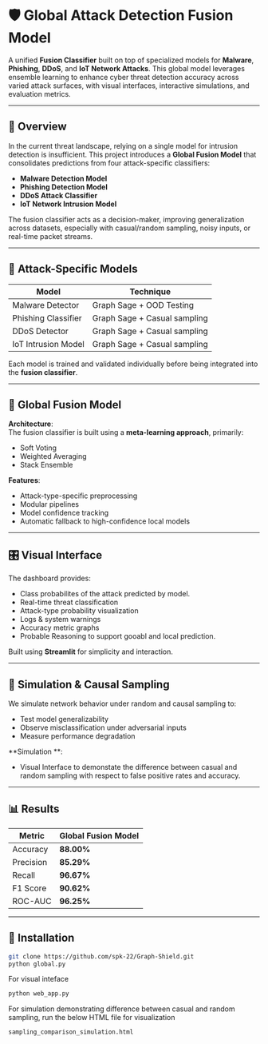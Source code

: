 # 🛡️ Global Attack Detection Fusion Model

A unified **Fusion Classifier** built on top of specialized models for **Malware**, **Phishing**, **DDoS**, and **IoT Network Attacks**. This global model leverages ensemble learning to enhance cyber threat detection accuracy across varied attack surfaces, with visual interfaces, interactive simulations, and evaluation metrics.

---

## 📌 Overview

In the current threat landscape, relying on a single model for intrusion detection is insufficient. This project introduces a **Global Fusion Model** that consolidates predictions from four attack-specific classifiers:

- **Malware Detection Model**
- **Phishing Detection Model**
- **DDoS Attack Classifier**
- **IoT Network Intrusion Model**

The fusion classifier acts as a decision-maker, improving generalization across datasets, especially with casual/random sampling, noisy inputs, or real-time packet streams.

---

## 🧠 Attack-Specific Models

|        Model         |           Technique          | 
|----------------------|------------------------------|
| Malware Detector     |   Graph Sage + OOD Testing   |
| Phishing Classifier  | Graph Sage + Casual sampling | 
| DDoS Detector        | Graph Sage + Casual sampling | 
| IoT Intrusion Model  | Graph Sage + Casual sampling | 

Each model is trained and validated individually before being integrated into the **fusion classifier**.

---

## 🧪 Global Fusion Model

**Architecture**:  
The fusion classifier is built using a **meta-learning approach**, primarily:
- Soft Voting
- Weighted Averaging
- Stack Ensemble

**Features**:  
- Attack-type-specific preprocessing  
- Modular pipelines  
- Model confidence tracking  
- Automatic fallback to high-confidence local models  

---

## 🎛️ Visual Interface

The dashboard provides:
- Class probabilites of the attack predicted by model.
- Real-time threat classification
- Attack-type probability visualization
- Logs & system warnings
- Accuracy metric graphs
- Probable Reasoning to support gooabl and local prediction.

Built using **Streamlit** for simplicity and interaction.

---

## 🧪 Simulation & Causal Sampling

We simulate network behavior under random and causal sampling to:
- Test model generalizability
- Observe misclassification under adversarial inputs
- Measure performance degradation

**Simulation **:
- Visual Interface to demonstate the difference between casual and random sampling with respect to false positive rates and accuracy.

---

## 📊 Results

| Metric         |  Global Fusion Model  |
|----------------|-----------------------|
| Accuracy       | **88.00%**            |
| Precision      | **85.29%**            |
| Recall         | **96.67%**            |
| F1 Score       | **90.62%**            |
| ROC-AUC        | **96.25%**            |

---

## 🚀 Installation

```bash
git clone https://github.com/spk-22/Graph-Shield.git
python global.py
```
For visual inteface
```bash
python web_app.py
```
For simulation demonstrating difference between casual and random sampling, run the below HTML file for visualization
```bash
sampling_comparison_simulation.html
````
